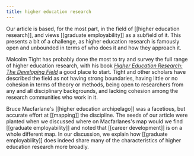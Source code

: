 ```yaml
--- 
title: higher education research 
--- 
```

Our article is based, for the most part, in the field of [[higher education research]], and views [[graduate employability]] as a subfield of it. This presents a bit of a challenge, as higher education research is famously open and unbounded in terms of who does it and how they approach it. 

Malcolm Tight has probably done the most to try and survey the full range of higher education research, with his book [*Higher Education Research: The Developing Field*](https://www.google.com.au/books/edition/Higher_Education_Research/f290DwAAQBAJ?hl=en&gbpv=1&printsec=frontcover) a good place to start. Tight and other scholars have described the field as not having strong boundaries, having little or no cohesion in terms of theory or methods, being open to researchers from any and all disciplinary backgrounds, and lacking cohesion among the research communities who work in it. 

 Bruce Macfarlane's [[higher education archipelago]] was a facetious, but accurate effort at [[mapping]] the discipline. The seeds of our article were planted when we discussed where on Macfarlanes's map would we find [[graduate employability]] and noted that [[career development]] is on a whole different map. In our discussion, we explain how [[graduate employability]] does indeed share many of the characteristics of higher education research more broadly. 
 
 